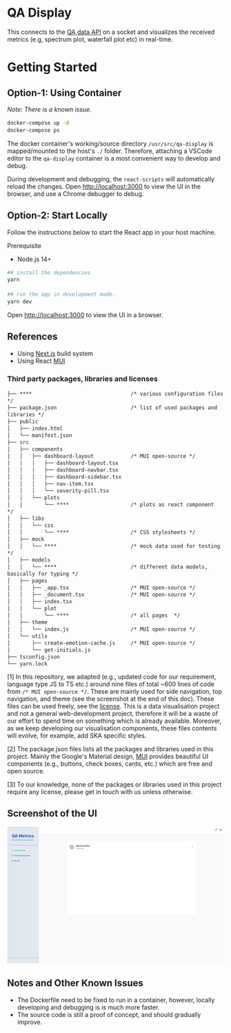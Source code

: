 # QA Display

This connects to the [QA data API](https://gitlab.com/ska-telescope/ska-sdp-qa-data-api) on a socket and visualizes the received metrics (e.g, spectrum plot, waterfall plot etc) in real-time.

# Getting Started

## Option-1: Using Container

_Note: There is a known issue._

```bash
docker-compose up -d
docker-compose ps
```

The docker container's working/source directory `/usr/src/qa-display` is mapped/mounted to the host's `./` folder. Therefore, attaching a VSCode editor to the `qa-display` container is a most convenient way to develop and debug.

During development and debugging, the `react-scripts` will automatically reload the changes. Open [http://localhost:3000](http://localhost:3000) to view the UI in the browser, and use a Chrome debugger to debug.

## Option-2: Start Locally

Follow the instructions below to start the React app in your host machine.

Prerequisite

- Node.js 14+

```bash
## install the dependencies
yarn

## run the app in development mode.
yarn dev
```

Open [http://localhost:3000](http://localhost:3000) to view the UI in a browser.


## References
- Using [Next.js](https://nextjs.org) build system
- Using React [MUI](https://mui.com)

### Third party packages, libraries and licenses

```
├── ****                                /* various configuration files */
├── package.json                        /* list of used packages and libraries */
├── public
│   ├── index.html
│   └── manifest.json
├── src
│   ├── components  
│   │   ├── dashboard-layout            /* MUI open-source */
│   │   │   ├── dashboard-layout.tsx
│   │   │   ├── dashboard-navbar.tsx
│   │   │   ├── dashboard-sidebar.tsx
│   │   │   ├── nav-item.tsx
│   │   │   └── severity-pill.tsx
│   │   └── plots
│   │       └── ****                    /* plots as react component  */
│   ├── libs
│   │   └── css
│   │       └── ****                    /* CSS stylesheets */
│   ├── mock
│   │   └── ****                        /* mock data used for testing */
│   ├── models
│   │   └── ****                        /* different data models, basically for typing */
│   ├── pages
│   │   ├── _app.tsx                    /* MUI open-source */      
│   │   ├── _document.tsx               /* MUI open-source */
│   │   ├── index.tsx
│   │   └── plot
│   │       └── ****                    /* all pages  */
│   ├── theme
│   │   └── index.js                    /* MUI open-source */
│   └── utils
│       ├── create-emotion-cache.js     /* MUI open-source */
│       └── get-initials.js
├── tsconfig.json
└── yarn.lock

```

[1] In this repository, we adapted (e.g., updated code for our requirement, language type JS to TS etc.) around nine files of total ~600 lines of code from `/* MUI open-source */`. These are mainly used for side navigation, top navigation, and theme (see the screenshot at the end of this doc). These files can be used freely, see the [license](https://github.com/devias-io/material-kit-react/blob/main/LICENSE.md). This is a data visualisation project and not a general web-development project, therefore it will be a waste of our effort to spend time on something which is already available. Moreover, as we keep developing our visualisation components, these files contents will evolve, for example, add SKA specific styles.

[2] The package.json files lists all the packages and libraries used in this project. Mainly the Google's Material design, [MUI](https://mui.com/) provides beautiful UI components (e.g., buttons, check boxes, cards, etc.) which are free and open source. 

[3] To our knowledge, none of the packages or libraries used in this project require any license, please get in touch with us unless otherwise.


## Screenshot of the UI

![Alt-Text](./public/static/images/screenshot-1.png)

## Notes and Other Known Issues

- The Dockerfile need to be fixed to run in a container, however, locally developing and debugging is is much more faster.
- The source code is still a proof of concept, and should gradually improve.

